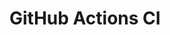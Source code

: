# GitHub Actions CI


















































































































































































































































































































































































































































































































































































































































































































































































































































































































































































































































































































































































































































































































































































































































































































































































































































































































































































































































































































































































































































































































































































































































































































































































